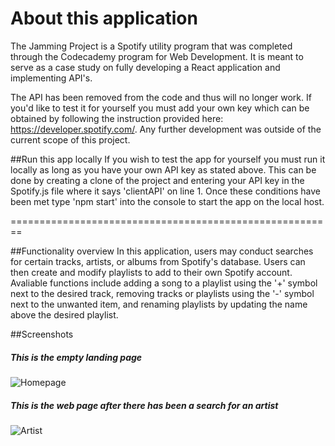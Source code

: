 # About this application 

The Jamming Project is a Spotify utility program that was completed through the Codecademy program for Web Development. It is meant to serve as a case study on fully developing a React application and implementing API's.

The API has been removed from the code and thus will no longer work. If you'd like to test it for yourself you must add your own key which can be obtained by following the instruction provided here: https://developer.spotify.com/. Any further development was outside of the current scope of this project.

##Run this app locally
If you wish to test the app for yourself you must run it locally as long as you have your own API key as stated above. This can be done by creating a clone of the project and entering your API key in the Spotify.js file where it says 'clientAPI' on line 1. Once these conditions have been met type 'npm start' into the console to start the app on the local host.

========================================================

##Functionality overview
In this application, users may conduct searches for certain tracks, artists, or albums from Spotify's database. Users can then create and modify playlists to add to their own Spotify account. Avaliable functions include adding a song to a playlist using the '+' symbol next to the desired track, removing tracks or playlists using the '-' symbol next to the unwanted item, and renaming playlists by updating the name above the desired playlist.

##Screenshots
##### This is the empty landing page
![Homepage](https://user-images.githubusercontent.com/21344280/156898622-5264e6e6-65fb-409e-86c2-d05e710db5c4.JPG)


##### This is the web page after there has been a search for an artist
![Artist](https://user-images.githubusercontent.com/21344280/156898639-739f6e6f-2952-46e2-aa8d-cd0ad0d47ff5.jpg)
